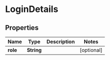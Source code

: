 # LoginDetails

## Properties
Name | Type | Description | Notes
------------ | ------------- | ------------- | -------------
**role** | **String** |  |  [optional]
